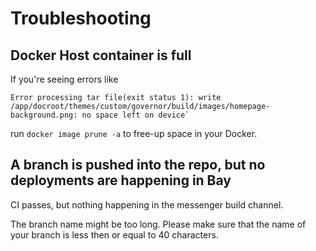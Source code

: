 # Troubleshooting

## Docker Host container is full
If you're seeing errors like
```
Error processing tar file(exit status 1): write /app/docroot/themes/custom/governor/build/images/homepage-background.png: no space left on device`
```
run `docker image prune -a` to free-up space in your Docker.

## A branch is pushed into the repo, but no deployments are happening in Bay
CI passes, but nothing happening in the messenger build channel. 

The branch name might be too long. Please make sure that the name of your branch
is less then or equal to 40 characters.
